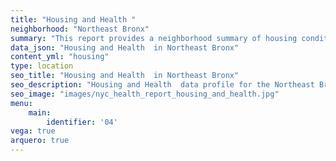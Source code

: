 ```yaml
---
title: "Housing and Health "
neighborhood: "Northeast Bronx"
summary: "This report provides a neighborhood summary of housing conditions and related health outcomes. It also describes population characteristics that can increase vulnerability to housing hazards."
data_json: "Housing and Health  in Northeast Bronx"
content_yml: "housing"
type: location
seo_title: "Housing and Health  in Northeast Bronx"
seo_description: "Housing and Health  data profile for the Northeast Bronx neighborhood of NYC."
seo_image: "images/nyc_health_report_housing_and_health.jpg"
menu:
    main:
        identifier: '04'
vega: true
arquero: true
---
```

